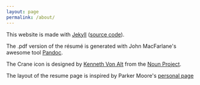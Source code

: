```yaml
---
layout: page
permalink: /about/
---
```


This website is made with [Jekyll](http://jekyllrb.com/) ([source code](https://github.com/cosenal/cosenal.github.io)).

The .pdf version of the résumé is generated with John MacFarlane's awesome tool 
[Pandoc](http://johnmacfarlane.net/pandoc/).

The Crane icon is designed by [Kenneth Von Alt](http://www.thenounproject.com/KenVonAlt) from the 
[Noun Project](http://www.thenounproject.com).

The layout of the resume page is inspired by Parker Moore's [personal page](https://byparker.com)